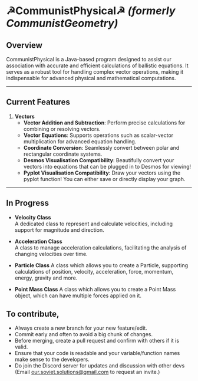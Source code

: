 # **☭CommunistPhysical☭** *(formerly CommunistGeometry)*

## **Overview**  
CommunistPhysical is a Java-based program designed to assist our association with accurate and efficient calculations of ballistic equations. It serves as a robust tool for handling complex vector operations, making it indispensable for advanced physical and mathematical computations.

---

## **Current Features**

1. **Vectors**
   - **Vector Addition and Subtraction**: Perform precise calculations for combining or resolving vectors.
   - **Vector Equations**: Supports operations such as scalar-vector multiplication for advanced equation handling.
   - **Coordinate Conversion**: Seamlessly convert between polar and rectangular coordinate systems.
   - **Desmos Visualisation Compatibility**: Beautifully convert your vectors into equations that can be plugged in to Desmos for viewing!
   - **Pyplot Visualisation Compatibility**: Draw your vectors using the pyplot function! You can either save or directly display your graph.

---

## **In Progress**

- **Velocity Class**  
  A dedicated class to represent and calculate velocities, including support for magnitude and direction.

- **Acceleration Class**  
  A class to manage acceleration calculations, facilitating the analysis of changing velocities over time.

- **Particle Class**
   A class which allows you to create a Particle, supporting calculations of position, velocity, acceleration, force, momentum, energy, gravity and more.

- **Point Mass Class**
  A class which allows you to create a Point Mass object, which can have multiple forces applied on it.

## **To contribute,**
- Always create a new branch for your new feature/edit.
- Commit early and often to avoid a big chunk of changes.
- Before merging, create a pull request and confirm with others if it is valid.
- Ensure that your code is readable and your variable/function names make sense to the developers.
- Do join the Discord server for updates and discussion with other devs (Email our.soviet.solutions@gmail.com to request an invite.)
